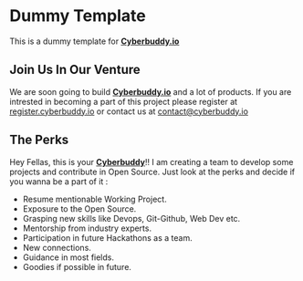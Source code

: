 # Dummy Template
This is a dummy template for [**Cyberbuddy.io**](https://www.cyberbuddy.io)

## Join Us In Our Venture
We are soon going to build [**Cyberbuddy.io**](https://www.cyberbuddy.io) and a lot of products. If you are intrested in becoming a part of this project please register at [register.cyberbuddy.io](https://register.cyberbuddy.io) or contact us at [contact@cyberbuddy.io](mailto:contact@cyberbuddy.io)

## The Perks
Hey Fellas, this is your [**Cyberbuddy**](https://manasgupta.me)!! I am creating a team to develop some projects and contribute in Open Source. Just look at the perks and decide if you wanna be a part of it :

- Resume mentionable Working Project.
- Exposure to the Open Source.
- Grasping new skills like Devops, Git-Github, Web Dev etc.
- Mentorship from industry experts.
- Participation in future Hackathons as a team.
- New connections.
- Guidance in most fields.
- Goodies if possible in future.
